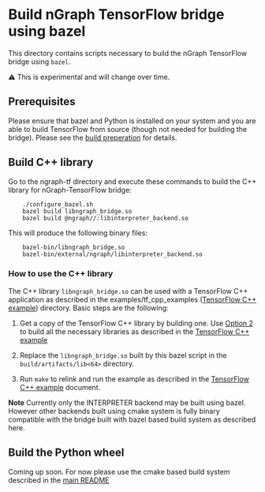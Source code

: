 # Build nGraph TensorFlow bridge using bazel

This directory contains scripts necessary to build the nGraph TensorFlow bridge using `bazel`. 

:warning: This is experimental and will change over time. 

## Prerequisites

Please ensure that bazel and Python is installed on your system and you are able to build TensorFlow from source (though not needed for building the bridge). Please see the [build preperation] for details.

## Build C++ library

Go to the ngraph-tf directory and execute these commands to build the C++ library for nGraph-TensorFlow bridge:

        ./configure_bazel.sh
        bazel build libngraph_bridge.so
        bazel build @ngraph//:libinterpreter_backend.so   

This will produce the following binary files:

```
    bazel-bin/libngraph_bridge.so
    bazel-bin/external/ngraph/libinterpreter_backend.so
```

### How to use the C++ library

The C++ library `libngraph_bridge.so` can be used with a TensorFlow C++ application as described in the examples/tf_cpp_examples ([TensorFlow C++ example]) directory. Basic steps are the following:

1. Get a copy of the TensorFlow C++ library by building one. Use [Option 2] to build all the necessary libraries as described in the [TensorFlow C++ example]  

2. Replace the `libngraph_bridge.so` built by this bazel script in the `build/artifacts/lib<64>` directory.

3. Run `make` to relink and run the example as described in the [TensorFlow C++ example] document.

**Note** Currently only the INTERPRETER backend may be built using bazel. However other backends built using cmake system is fully binary compatible with the bridge built with bazel based build system as described here.

## Build the Python wheel

Coming up soon. For now please use the cmake based build system described in the [main README]

[build preperation]: ../README.md#prepare-the-build-environment
[Option 2]: ../README.md#option-2-build-ngraph-bridge-from-source
[TensorFlow C++ example]: ../examples/tf_cpp_examples/README.md
[main README]: ../README.md
